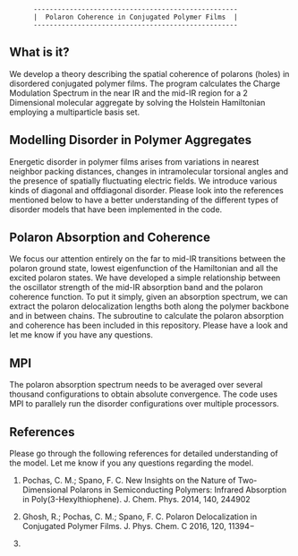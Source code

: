     
          ---------------------------------------------------
          |  Polaron Coherence in Conjugated Polymer Films  |
          ---------------------------------------------------

What is it?
-----------

We develop a theory describing the spatial coherence of polarons (holes) in disordered conjugated polymer films. The program calculates the Charge Modulation Spectrum in the near IR and the mid-IR region for a 2 Dimensional molecular aggregate by solving the Holstein Hamiltonian employing a multiparticle basis set. 

Modelling Disorder in Polymer Aggregates
----------------------------------------

Energetic disorder in polymer films arises from variations in nearest neighbor packing distances, changes in intramolecular torsional angles and the presence of spatially fluctuating electric fields. We introduce various kinds of diagonal and offdiagonal disorder. Please look into the references mentioned below to have a better understanding of the different types of disorder models that have been implemented in the code. 


Polaron Absorption and Coherence 
----------------------------------------

We focus our attention entirely on the far to mid-IR transitions between the polaron ground state, lowest eigenfunction of the Hamiltonian and all the excited polaron states. We have developed a simple relationship between the oscillator strength of the mid-IR absorption band and the polaron coherence function. To put it simply, given an absorption spectrum, we can extract the polaron delocalization lengths both along the polymer backbone and in between chains. The subroutine to calculate the polaron absorption and coherence has been included in this repository. Please have a look and let me know if you have any questions.

MPI  
----

The polaron absorption spectrum needs to be averaged over several thousand configurations to obtain absolute convergence. The code uses MPI to parallely run the disorder configurations over multiple processors. 
    
References
----------

Please go through the following references for detailed understanding of the model. Let me know if you any questions regarding the model.

1. Pochas, C. M.; Spano, F. C. New Insights on the Nature of Two-Dimensional Polarons in Semiconducting Polymers: Infrared
Absorption in Poly(3-Hexylthiophene). J. Chem. Phys. 2014, 140, 244902

2. Ghosh, R.; Pochas, C. M.; Spano, F. C. Polaron Delocalization in Conjugated Polymer Films. J. Phys. Chem. C 2016, 120, 11394−
11406.


    
    

